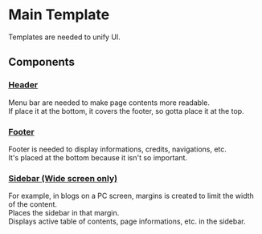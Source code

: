 # Main Template  

  Templates are needed to unify UI.

## Components  

### [Header](/docs/rd/header.md)  

  Menu bar are needed to make page contents more readable.  
  If place it at the bottom, it covers the footer, so gotta place it at the top.  

### [Footer](/docs/rd/footer.md)  

  Footer is needed to display informations, credits, navigations, etc.  
  It's placed at the bottom because it isn't so important.  

### [Sidebar (Wide screen only)](/docs/rd/sidebar.md)  

  For example, in blogs on a PC screen, margins is created to limit the width of the content.  
  Places the sidebar in that margin.  
  Displays active table of contents, page informations, etc. in the sidebar.  

